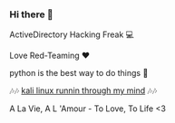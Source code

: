 ### Hi there 👋

ActiveDirectory Hacking Freak :computer: 

Love Red-Teaming :heart: 

python is the best way to do things :snake:

:notes::notes:  <a href="https://youtu.be/LycUI0mBWiw#notrickroll">kali linux runnin through my mind</a> :notes::notes:

A La Vie, A L 'Amour - To Love, To Life <3
